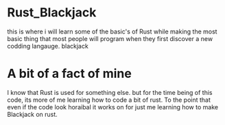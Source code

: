# Rust_Blackjack
this is where i will learn some of the basic's of Rust while making the most basic thing that most people will program when they first discover a new codding langauge. blackjack

# A bit of a fact of mine
I know that Rust is used for something else. but for the time being of this code, its more of me learning how to code a bit of rust. To the point that even if the code look horaibal it works on for just me learning how to make Blackjack on rust.